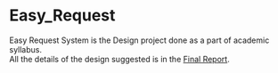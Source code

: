 # Easy_Request
Easy Request System is the Design project done as a part of academic syllabus.<br>All the details of the design suggested is in the [Final Report](https://github.com/athiratj/Easy_Request/blob/master/FINAL-REPORT-EASY-REQUEST.pdf).
